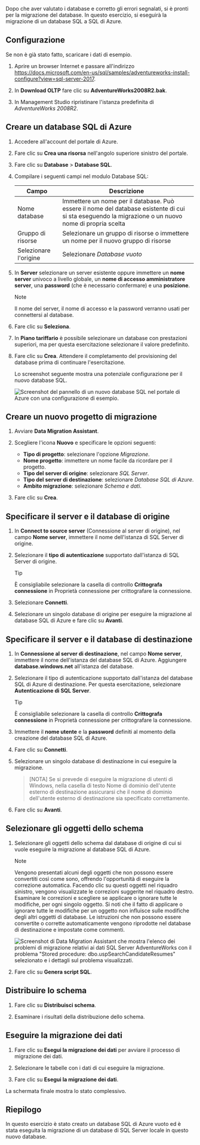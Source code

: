 Dopo che aver valutato i database e corretto gli errori segnalati, si è pronti per la migrazione del database. In questo esercizio, si eseguirà la migrazione di un database SQL a SQL di Azure.

## <a name="setup"></a>Configurazione

Se non è già stato fatto, scaricare i dati di esempio.

1. Aprire un browser Internet e passare all'indirizzo https://docs.microsoft.com/en-us/sql/samples/adventureworks-install-configure?view=sql-server-2017.

2. In **Download OLTP** fare clic su **AdventureWorks2008R2.bak**.

3. In Management Studio ripristinare l'istanza predefinita di *AdventureWorks 2008R2*.

## <a name="create-an-azure-sql-database"></a>Creare un database SQL di Azure

1. Accedere all'account del portale di Azure.

2. Fare clic su **Crea una risorsa** nell'angolo superiore sinistro del portale.

3. Fare clic su **Database** > **Database SQL**.

4. Compilare i seguenti campi nel modulo Database SQL:

    |Campo|Descrizione|
    |-----|---|
    |Nome database|Immettere un nome per il database. Può essere il nome del database esistente di cui si sta eseguendo la migrazione o un nuovo nome di propria scelta|
    |Gruppo di risorse|Selezionare un gruppo di risorse o immettere un nome per il nuovo gruppo di risorse|
    |Selezionare l'origine|Selezionare *Database vuoto*|

5. In **Server** selezionare un server esistente oppure immettere un **nome server** univoco a livello globale, un **nome di accesso amministratore server**, una **password** (che è necessario confermare) e una **posizione**.

    > [!NOTE]
    > Il nome del server, il nome di accesso e la password verranno usati per connettersi al database.

6. Fare clic su **Seleziona**.

7. In **Piano tariffario** è possibile selezionare un database con prestazioni superiori, ma per questa esercitazione selezionare il valore predefinito.

8. Fare clic su **Crea**. Attendere il completamento del provisioning del database prima di continuare l'esercitazione.

    Lo screenshot seguente mostra una potenziale configurazione per il nuovo database SQL.

    ![Screenshot del pannello di un nuovo database SQL nel portale di Azure con una configurazione di esempio.](../media-draft/5-create-azure-sql-db.png)

## <a name="create-a-new-migration-project"></a>Creare un nuovo progetto di migrazione

1. Avviare **Data Migration Assistant**.

2. Scegliere l'icona **Nuovo** e specificare le opzioni seguenti:
    - **Tipo di progetto**: selezionare l'opzione *Migrazione*.
    - **Nome progetto**: immettere un nome facile da ricordare per il progetto.
    - **Tipo del server di origine**: selezionare *SQL Server*.
    - **Tipo del server di destinazione**: selezionare *Database SQL di Azure*.
    - **Ambito migrazione**: selezionare *Schema e dati*.

3. Fare clic su **Crea**.

## <a name="specify-the-source-server-and-database"></a>Specificare il server e il database di origine

1. In **Connect to source server** (Connessione al server di origine), nel campo **Nome server**, immettere il nome dell'istanza di SQL Server di origine.

2. Selezionare il **tipo di autenticazione** supportato dall'istanza di SQL Server di origine.
    > [!TIP]
    > È consigliabile selezionare la casella di controllo **Crittografa connessione** in Proprietà connessione per crittografare la connessione.

3. Selezionare **Connetti**.

4. Selezionare un singolo database di origine per eseguire la migrazione al database SQL di Azure e fare clic su **Avanti**.

## <a name="specify-the-target-server-and-database"></a>Specificare il server e il database di destinazione

1. In **Connessione al server di destinazione**, nel campo **Nome server**, immettere il nome dell'istanza del database SQL di Azure. Aggiungere **database.windows.net** all'istanza del database.

2. Selezionare il tipo di autenticazione supportato dall'istanza del database SQL di Azure di destinazione. Per questa esercitazione, selezionare **Autenticazione di SQL Server**.
    > [!TIP]
    > È consigliabile selezionare la casella di controllo **Crittografa connessione** in Proprietà connessione per crittografare la connessione.

3. Immettere il **nome utente** e la **password** definiti al momento della creazione del database SQL di Azure.

4. Fare clic su **Connetti**.

5. Selezionare un singolo database di destinazione in cui eseguire la migrazione.
    > [NOTA] Se si prevede di eseguire la migrazione di utenti di Windows, nella casella di testo Nome di dominio dell'utente esterno di destinazione assicurarsi che il nome di dominio dell'utente esterno di destinazione sia specificato correttamente.

6. Fare clic su **Avanti**.

## <a name="select-schema-objects"></a>Selezionare gli oggetti dello schema

1. Selezionare gli oggetti dello schema dal database di origine di cui si vuole eseguire la migrazione al database SQL di Azure.

    > [!NOTE]
    > Vengono presentati alcuni degli oggetti che non possono essere convertiti così come sono, offrendo l'opportunità di eseguire la correzione automatica. Facendo clic su questi oggetti nel riquadro sinistro, vengono visualizzate le correzioni suggerite nel riquadro destro. Esaminare le correzioni e scegliere se applicare o ignorare tutte le modifiche, per ogni singolo oggetto. Si noti che il fatto di applicare o ignorare tutte le modifiche per un oggetto non influisce sulle modifiche degli altri oggetti di database. Le istruzioni che non possono essere convertite o corrette automaticamente vengono riprodotte nel database di destinazione e impostate come commenti.

    ![Screenshot di Data Migration Assistant che mostra l'elenco dei problemi di migrazione relativi ai dati SQL Server AdventureWorks con il problema "Stored procedure: dbo.uspSearchCandidateResumes" selezionato e i dettagli sul problema visualizzati.](../media-draft/5-suggested-fix.png)

2. Fare clic su **Genera script SQL**.

## <a name="deploy-schema"></a>Distribuire lo schema

1. Fare clic su **Distribuisci schema**.

2. Esaminare i risultati della distribuzione dello schema.

## <a name="migrate-data"></a>Eseguire la migrazione dei dati

1. Fare clic su **Esegui la migrazione dei dati** per avviare il processo di migrazione dei dati.

2. Selezionare le tabelle con i dati di cui eseguire la migrazione.

3. Fare clic su **Esegui la migrazione dei dati**.

La schermata finale mostra lo stato complessivo.

## <a name="summary"></a>Riepilogo

In questo esercizio è stato creato un database SQL di Azure vuoto ed è stata eseguita la migrazione di un database di SQL Server locale in questo nuovo database.